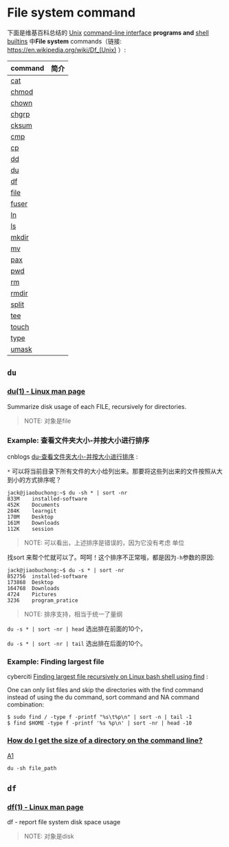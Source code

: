# File system command

下面是维基百科总结的 [Unix](https://en.wikipedia.org/wiki/Unix) [command-line interface](https://en.wikipedia.org/wiki/Command-line_interface) **programs and** [shell builtins](https://en.wikipedia.org/wiki/Shell_builtin) 中**File system** commands（链接: https://en.wikipedia.org/wiki/Df_(Unix) ）: 

| command                                                | 简介 |
| ------------------------------------------------------ | ---- |
| [cat](https://en.wikipedia.org/wiki/Cat_(Unix))        |      |
| [chmod](https://en.wikipedia.org/wiki/Chmod)           |      |
| [chown](https://en.wikipedia.org/wiki/Chown)           |      |
| [chgrp](https://en.wikipedia.org/wiki/Chgrp)           |      |
| [cksum](https://en.wikipedia.org/wiki/Cksum)           |      |
| [cmp](https://en.wikipedia.org/wiki/Cmp_(Unix))        |      |
| [cp](https://en.wikipedia.org/wiki/Cp_(Unix))          |      |
| [dd](https://en.wikipedia.org/wiki/Dd_(Unix))          |      |
| [du](https://en.wikipedia.org/wiki/Du_(Unix))          |      |
| [df](https://en.wikipedia.org/wiki/Df_(Unix))          |      |
| [file](https://en.wikipedia.org/wiki/File_(command))   |      |
| [fuser](https://en.wikipedia.org/wiki/Fuser_(Unix))    |      |
| [ln](https://en.wikipedia.org/wiki/Ln_(Unix))          |      |
| [ls](https://en.wikipedia.org/wiki/Ls)                 |      |
| [mkdir](https://en.wikipedia.org/wiki/Mkdir)           |      |
| [mv](https://en.wikipedia.org/wiki/Mv)                 |      |
| [pax](https://en.wikipedia.org/wiki/Pax_(command))     |      |
| [pwd](https://en.wikipedia.org/wiki/Pwd)               |      |
| [rm](https://en.wikipedia.org/wiki/Rm_(Unix))          |      |
| [rmdir](https://en.wikipedia.org/wiki/Rmdir)           |      |
| [split](https://en.wikipedia.org/wiki/Split_(Unix))    |      |
| [tee](https://en.wikipedia.org/wiki/Tee_(command))     |      |
| [touch](https://en.wikipedia.org/wiki/Touch_(command)) |      |
| [type](https://en.wikipedia.org/wiki/Type_(Unix))      |      |
| [umask](https://en.wikipedia.org/wiki/Umask)           |      |

## `du`

### [du(1) - Linux man page](https://linux.die.net/man/1/du)

Summarize disk usage of each FILE, recursively for directories.

> NOTE: 对象是file



### Example: 查看文件夹大小-并按大小进行排序

cnblogs [du-查看文件夹大小-并按大小进行排序](https://www.cnblogs.com/0616--ataozhijia/p/6364185.html) :

 `*` 可以将当前目录下所有文件的大小给列出来。那要将这些列出来的文件按照从大到小的方式排序呢？

```shell
jack@jiaobuchong:~$ du -sh * | sort -nr 
833M    installed-software 
452K    Documents 
284K    learngit 
170M    Desktop 
161M    Downloads 
112K    session 

```

> NOTE: 可以看出，上述排序是错误的，因为它没有考虑 单位

 找sort 来帮个忙就可以了。呵呵！这个排序不正常哦，都是因为`-h`参数的原因:

```SHELL
jack@jiaobuchong:~$ du -s * | sort -nr  
852756  installed-software 
173868  Desktop 
164768  Downloads 
4724    Pictures 
3236    program_pratice 

```

> NOTE: 排序支持，相当于统一了量纲

`du -s * | sort -nr | head` 选出排在前面的10个，

`du -s * | sort -nr | tail` 选出排在后面的10个。



### Example: Finding largest file

cyberciti [Finding largest file recursively on Linux bash shell using find](https://www.cyberciti.biz/faq/linux-find-largest-file-in-directory-recursively-using-find-du/) :

One can only list files and skip the directories with the find command instead of using the du command, sort command and NA command combination:

```shell
$ sudo find / -type f -printf "%s\t%p\n" | sort -n | tail -1
$ find $HOME -type f -printf '%s %p\n' | sort -nr | head -10
```





### [How do I get the size of a directory on the command line?](https://unix.stackexchange.com/questions/185764/how-do-i-get-the-size-of-a-directory-on-the-command-line)

[A1](https://unix.stackexchange.com/a/185765)

`du -sh file_path`







## `df`

### [df(1) - Linux man page](https://linux.die.net/man/1/df)

df - report file system disk space usage

> NOTE: 对象是disk